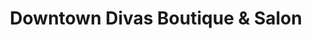 ---
title: "Downtown Divas Boutique & Salon"
url: /kingsville/downtown-divas-boutique-and-salon/
shop: beauty
---